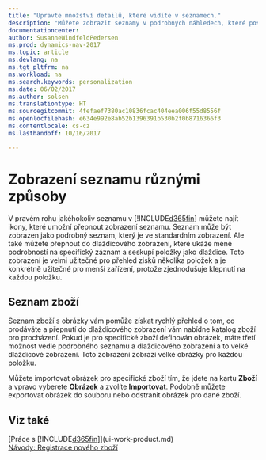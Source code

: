 ```yaml
---
title: "Upravte množství detailů, které vidíte v seznamech."
description: "Můžete zobrazit seznamy v podrobných náhledech, které poskytují více informací nebo jako dlaždice, které lze snadno vizuálně skenovat."
documentationcenter: 
author: SusanneWindfeldPedersen
ms.prod: dynamics-nav-2017
ms.topic: article
ms.devlang: na
ms.tgt_pltfrm: na
ms.workload: na
ms.search.keywords: personalization
ms.date: 06/02/2017
ms.author: solsen
ms.translationtype: HT
ms.sourcegitcommit: 4fefaef7380ac10836fcac404eea006f55d8556f
ms.openlocfilehash: e634e992e8ab52b1396391b530b2f0b8716366f3
ms.contentlocale: cs-cz
ms.lasthandoff: 10/16/2017

---
```

# <a name="displaying-lists-in-different-ways"></a>Zobrazení seznamu různými způsoby
V pravém rohu jakéhokoliv seznamu v [!INCLUDE[d365fin](includes/d365fin_md.md)] můžete najít ikony, které umožní přepnout zobrazení seznamu. Seznam může být zobrazen jako podrobný seznam, který je ve standardním zobrazení. Ale také můžete přepnout do dlaždicového zobrazení, které ukáže méně podrobností na specifický záznam a seskupí položky jako dlaždice. Toto zobrazení je velmi užitečné pro přehled zisků několika položek a je konkrétně užitečné pro menší zařízení, protože zjednodušuje klepnutí na každou položku.

## <a name="items-list"></a>Seznam zboží
Seznam zboží s obrázky vám pomůže získat rychlý přehled o tom, co prodáváte a přepnutí do dlaždicového zobrazení vám nabídne katalog zboží pro procházení. Pokud je pro specifické zboží definován obrázek, máte třetí možnost vedle podrobného seznamu a dlaždicového zobrazení a to velké dlaždicové zobrazení. Toto zobrazení zobrazí velké obrázky pro každou položku.

Můžete importovat obrázek pro specifické zboží tím, že jdete na kartu **Zboží** a vpravo vyberete **Obrázek** a zvolíte **Importovat**. Podobně můžete exportovat obrázek do souboru nebo odstranit obrázek pro dané zboží.  

## <a name="see-also"></a>Viz také
[Práce s [!INCLUDE[d365fin](includes/d365fin_md.md)]](ui-work-product.md)  
[Návody: Registrace nového zboží](inventory-how-register-new-items.md)  

